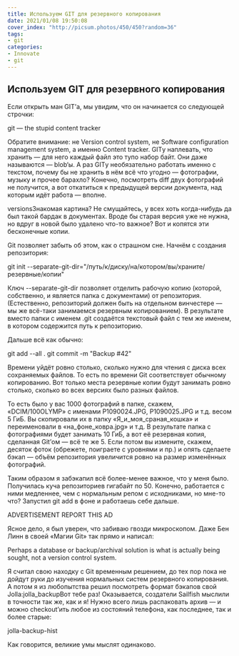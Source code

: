 ```yaml
---
title: Используем GIT для резервного копирования
date: 2021/01/08 19:50:08
cover_index: "http://picsum.photos/450/450?random=36"
tags:
- git
categories:
- Innovate
- git
---
```

## Используем GIT для резервного копирования

Если открыть ман GIT’а, мы увидим, что он начинается со следующей строчки:

git — the stupid content tracker

<!-- more -->

Обратите внимание: не Version control system, не Software configuration management system, а именно Content tracker. GITу наплевать, что хранить — для него каждый файл это тупо набор байт. Они даже называются — blob‘ы. А раз GITу необязательно работать именно с текстом, почему бы не хранить в нём всё что угодно — фотографии, музыку и прочее барахло? Конечно, посмотреть diff двух фотографий не получится, а вот откатиться к предыдущей версии документа, над которым идёт работа — вполне.

versionsЗнакомая картина? Не смущайтесь, у всех хоть когда-нибудь да был такой бардак в документах. Вроде бы старая версия уже не нужна, но вдруг в новой было удалено что-то важное? Вот и копятся эти бесконечные копии.

Git позволяет забыть об этом, как о страшном сне. Начнём с создания репозитория:

git init --separate-git-dir="/путь/к/диску/на/котором/вы/храните/резервные/копии"

Ключ --separate-git-dir позволяет отделить рабочую копию (которой, собственно, и является папка с документами) от репозитория. (Естественно, репозиторий должен быть на отдельном винчестере — мы же всё-таки занимаемся резервным копированием). В результате вместо папки с именем .git создаётся текстовый файл с тем же именем, в котором содержится путь к репозиторию.

Дальше всё как обычно:

git add --all .
git commit -m "Backup #42"

Времени уйдёт ровно столько, сколько нужно для чтения с диска всех сохраняемых файлов. То есть по времени Git соответствует обычному копированию. Вот только места резервные копии будут занимать ровно столько, сколько во всех версиях было разных файлов.

То есть было у вас 1000 фотографий в папке, скажем, «DCIM/100OLYMP» с именами P1090024.JPG, P1090025.JPG и т.д. весом 5 ГиБ. Вы скопировали их в папку «Я_и_моя_сраная_кошка» и переименовали в «на_фоне_ковра.jpg» и т.д. В результате папка с фотографиями будет занимать 10 ГиБ, а вот её резервная копия, сделанная Git’ом — всё те же 5. Если потом вы измените, скажем, десяток фоток (обрежете, поиграете с уровнями и пр.) и опять сделаете бэкап — объём репозитория увеличится ровно на размер изменённых фотографий.

Таким образом я забэкапил всё более-менее важное, что у меня было. Получилась куча репозиториев гигабайт по 50. Конечно, работается с ними медленнее, чем с нормальным репом с исходниками, но мне-то что? Запустил git add в фоне и работаешь себе дальше.

ADVERTISEMENT
REPORT THIS AD

Ясное дело, я был уверен, что забиваю гвозди микроскопом. Даже Бен Линн в своей «Магии Git» так прямо и написал:

Perhaps a database or backup/archival solution is what is actually being sought, not a version control system.

Я считал свою находку с Git временным решением, до тех пор пока не дойдут руки до изучения нормальных систем резервного копирования. А потом я из любопытства решил посмотреть формат бэкапов свой Jolla:jolla_backupВот тебе раз! Оказывается, создатели Sailfish мыслили в точности так же, как и я! Нужно всего лишь распаковать архив — и можно checkout’ить любое из состояний телефона, как последнее, так и более старые:

jolla-backup-hist

Как говорится, великие умы мыслят одинаково.
